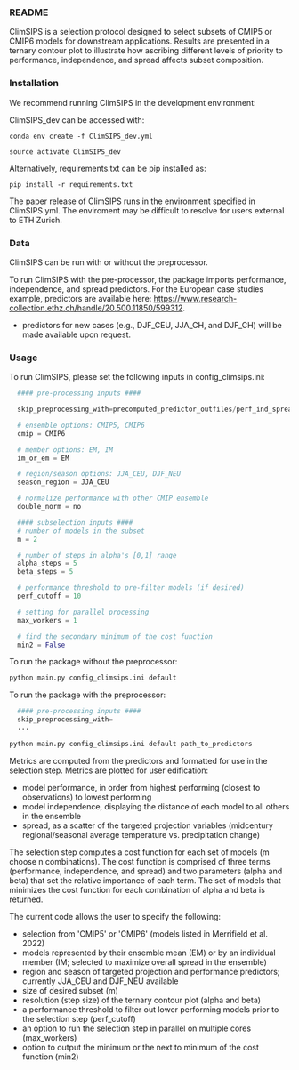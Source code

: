 
### README

ClimSIPS is a selection protocol designed to select subsets of CMIP5 or CMIP6 models for downstream applications. Results are presented in a ternary contour plot to illustrate how ascribing different levels of priority to performance, independence, and spread affects subset composition.

### Installation

We recommend running ClimSIPS in the development environment:  

ClimSIPS_dev can be accessed with:

`conda env create -f ClimSIPS_dev.yml`

`source activate ClimSIPS_dev`

Alternatively, requirements.txt can be pip installed as:

`pip install -r requirements.txt`


The paper release of ClimSIPS runs in the environment specified in ClimSIPS.yml. The enviroment may be difficult to resolve for users external to ETH Zurich.

### Data
ClimSIPS can be run with or without the preprocessor.

To run ClimSIPS with the pre-processor, the package imports performance, independence, and spread predictors. For the European case studies example, predictors are available here:
https://www.research-collection.ethz.ch/handle/20.500.11850/599312.
* predictors for new cases (e.g., DJF_CEU, JJA_CH, and DJF_CH) will be made available upon request.

### Usage

To run ClimSIPS, please set the following inputs in config_climsips.ini:

``` python
  #### pre-processing inputs ####

  skip_preprocessing_with=precomputed_predictor_outfiles/perf_ind_spread_metrics_CMIP6_EM_JJA_CEU.nc

  # ensemble options: CMIP5, CMIP6
  cmip = CMIP6

  # member options: EM, IM
  im_or_em = EM

  # region/season options: JJA_CEU, DJF_NEU
  season_region = JJA_CEU

  # normalize performance with other CMIP ensemble
  double_norm = no

  #### subselection inputs ####
  # number of models in the subset
  m = 2

  # number of steps in alpha's [0,1] range
  alpha_steps = 5
  beta_steps = 5

  # performance threshold to pre-filter models (if desired)
  perf_cutoff = 10

  # setting for parallel processing
  max_workers = 1

  # find the secondary minimum of the cost function
  min2 = False
```

To run the package without the preprocessor:

```python
python main.py config_climsips.ini default
```

To run the package with the preprocessor:
```python
  #### pre-processing inputs ####
  skip_preprocessing_with=
  ...
```

```python
python main.py config_climsips.ini default path_to_predictors
```

Metrics are computed from the predictors and formatted for use in the selection step. Metrics are plotted for user edification:
- model performance, in order from highest performing (closest to observations) to lowest performing
- model independence, displaying the distance of each model to all others in the ensemble
- spread, as a scatter of the targeted projection variables (midcentury regional/seasonal average temperature vs. precipitation change)

The selection step computes a cost function for each set of models (m choose n combinations). The cost function is comprised of three terms (performance, independence, and spread) and two parameters (alpha and beta) that set the relative importance of each term. The set of models that minimizes the cost function for each combination of alpha and beta is returned.

The current code allows the user to specify the following:

- selection from 'CMIP5' or 'CMIP6' (models listed in Merrifield et al. 2022)
- models represented by their ensemble mean (EM) or by an individual member (IM; selected to maximize overall spread in the ensemble)
- region and season of targeted projection and performance predictors; currently JJA_CEU and DJF_NEU available
- size of desired subset (m)
- resolution (step size) of the ternary contour plot (alpha and beta)
- a performance threshold to filter out lower performing models prior to the selection step (perf_cutoff)
- an option to run the selection step in parallel on multiple cores (max_workers)
- option to output the minimum or the next to minimum of the cost function (min2)
